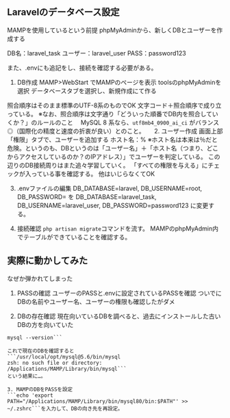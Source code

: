 ## Laravelのデータベース設定

MAMPを使用しているという前提
phpMyAdminから、新しくDBとユーザーを作成する

DB名：laravel_task
ユーザー：laravel_user
PASS：password123

また、.envにも追記をし、接続を確認する必要がある。

1. DB作成
MAMP>WebStart でMAMPのページを表示
toolsのphpMyAdminを選択
データベースタブを選択し、新規作成にて作る

照合順序はそのまま標準のUTF-8系のものでOK
文字コード＋照合順序で成り立っている。
※なお、照合順序は文字通り「どういった順番でDB内を照合していくか？」のルールのこと
　MySQL 8 系なら、`utf8mb4_0900_ai_ci` がバランス◎（国際化の精度と速度の折衷が良い）とのこと。
　
2. ユーザー作成
画面上部「権限」タブで、ユーザーを追加する
ホスト名：%
※ホスト名は本来は％だと危険。というのも、DBというのは「ユーザー名」＋「ホスト名（つまり、どこからアクセスしているのか？のIPアドレス）」でユーザーを判定している。
この辺りのDB接続周りはまた追々学習していく。
「すべての権限を与える」にチェックが入っている事を確認する。
他はいじらなくてOK

3. .envファイルの編集
DB_DATABASE=laravel, DB_USERNAME=root, DB_PASSWORD=
を
DB_DATABASE=laravel_task, DB_USERNAME=laravel_user, DB_PASSWORD=password123
に変更する。

4. 接続確認
``php artisan migrate``コマンドを流す。
MAMPのphpMyAdmin内でテーブルができていることを確認する。


## 実際に動かしてみた
なぜか弾かれてしまった
1. PASSの確認
ユーザーのPASSと.envに設定されているPASSを確認
ついでにDBの名前やユーザー名、ユーザーの権限も確認したがダメ

2. DBの存在確認
現在向いているDBを調べると、過去にインストールした古いDBの方を向いていた
```which mysql
mysql --version```

これで現在のDBを確認すると
```/usr/local/opt/mysql@5.6/bin/mysql
zsh: no such file or directory: /Applications/MAMP/Library/bin/mysql```
という結果に…。

3. MAMPのDBをPASSを設定
```echo 'export PATH="/Applications/MAMP/Library/bin/mysql80/bin:$PATH"' >> ~/.zshrc```を入力して、DBの向き先を再設定。

